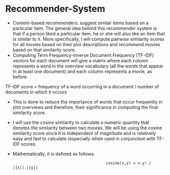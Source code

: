 # Recommender-System
- Content-based recommenders: suggest similar items based on a particular item. The general idea behind this recommender system is that if a person liked a particular item, he or she will also like an item that is similar to it.
More specifically, I will compute pairwise similarity scores for all movies based on their plot descriptions and recommend movies based on that similarity score.
- Computing Term Frequency-Inverse Document Frequency (TF-IDF) vectors for each document will give a matrix where each column represents a word in the overview vocabulary (all the words that appear in at least one document) and each column represents a movie, as before.

TF-IDF score = frequency of a word occurring in a document / number of documents in which it occurs

- This is done to reduce the importance of words that occur frequently in plot overviews and therefore, their significance in computing the final similarity score.
- I will use the cosine similarity to calculate a numeric quantity that denotes the similarity between two movies. We will be using the cosine similarity score since it is independent of magnitude and is relatively easy and fast to calculate (especially when used in conjunction with TF-IDF scores.
- Mathematically, it is defined as follows: 

                                               cosine(x,y) = x.y⊺ / ||x||.||y||

